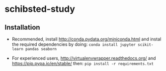 # schibsted-study

## Installation

 * Recommended, install http://conda.pydata.org/miniconda.html and instal the required dependencies by doing:
`conda install jupyter scikit-learn pandas seaborn`

 * For experienced users, http://virtualenvwrapper.readthedocs.org/ and https://pip.pypa.io/en/stable/ then:
 `pip install -r requirements.txt`

